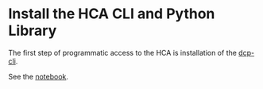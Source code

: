 # Install the HCA CLI and Python Library

The first step of programmatic access to the HCA is installation of the
[dcp-cli](https://github.com/HumanCellAtlas/dcp-cli).

See the [notebook](Install.ipynb).
